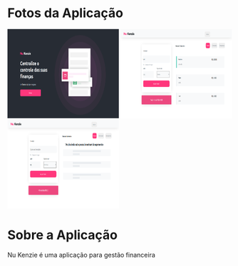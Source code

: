 # Fotos da Aplicação
<div display="flex">
  <img src="./src/imagens/Captura%20de%20tela%20de%202022-04-27%2014-32-21.png" width=250 height=200/>
  <img src="./src/imagens/Captura%20de%20tela%20de%202022-04-27%2014-31-54.png" width=250 height=200/>
  <img src="./src/imagens/Captura%20de%20tela%20de%202022-04-27%2014-32-31.png" width=250 height=200/>
 </div>

# Sobre a Aplicação

<p>Nu Kenzie é uma aplicação para gestão financeira</p>

